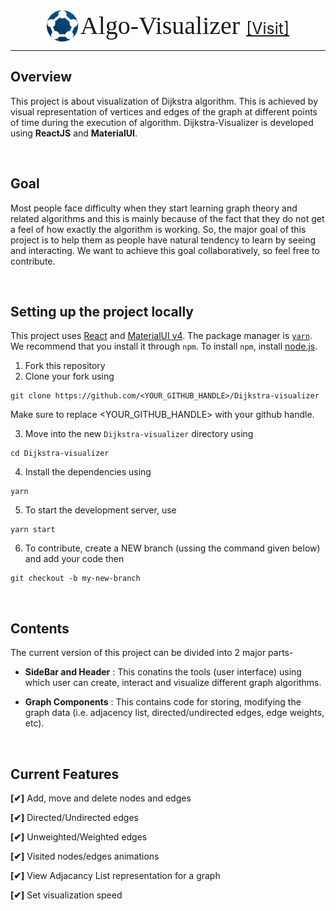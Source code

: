 <div align="center">
<img style="vertical-align: -12px" src="./public/app-logo.png" width="50" height="50" />

<link rel="preconnect" href="https://fonts.googleapis.com">
<link rel="preconnect" href="https://fonts.gstatic.com" crossorigin>
<link href="https://fonts.googleapis.com/css2?family=Black+Ops+One&display=swap" rel="stylesheet">
<span style="font-family: 'Black Ops One'; font-size: 40px;" >Algo-Visualizer </span>
<a href="https://algo-visualizer-f76e9.web.app/" style="font-size: 25px">[Visit]</a>
</div>

---

## Overview

This project is about visualization of Dijkstra algorithm. This is achieved by visual representation of vertices and edges of the graph at different points of time during the execution of algorithm. Dijkstra-Visualizer is developed using **ReactJS** and **MaterialUI**.

<br />

## Goal

Most people face difficulty when they start learning graph theory and related algorithms and this is mainly because of the fact that they do not get a feel of how exactly the algorithm is working. So, the major goal of this project is to help them as people have natural tendency to learn by seeing and interacting. We want to achieve this goal collaboratively, so feel free to contribute.

<br />

## Setting up the project locally

This project uses [React](https://reactjs.org/) and [MaterialUI v4](https://v4.mui.com/).
The package manager is [`yarn`](https://classic.yarnpkg.com/lang/en/docs/install/#windows-stable). We recommend that you install it through `npm`. To install `npm`, install [node.js](https://nodejs.org/en/download/).

1. Fork this repository
2. Clone your fork using

```posh
git clone https://github.com/<YOUR_GITHUB_HANDLE>/Dijkstra-visualizer
```

Make sure to replace <YOUR_GITHUB_HANDLE> with your github handle.

3. Move into the new `Dijkstra-visualizer` directory using

```posh
cd Dijkstra-visualizer
```

4. Install the dependencies using

```posh
yarn
```

5. To start the development server, use

```posh
yarn start
```

6. To contribute, create a NEW branch (ussing the command given below) and add your code then

```posh
git checkout -b my-new-branch
```

<br />

## Contents

The current version of this project can be divided into 2 major parts-

- **SideBar and Header** : This conatins the tools (user interface) using which user can create, interact and visualize different graph algorithms.

- **Graph Components** : This contains code for storing, modifying the graph data (i.e. adjacency list, directed/undirected edges, edge weights, etc).

</br>

## Current Features

**[✔]** Add, move and delete nodes and edges

**[✔]** Directed/Undirected edges

**[✔]** Unweighted/Weighted edges

**[✔]** Visited nodes/edges animations

**[✔]** View Adjacancy List representation for a graph

**[✔]** Set visualization speed
